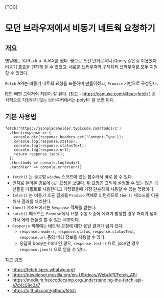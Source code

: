 [TOC]

# 모던 브라우저에서 비동기 네트웍 요청하기

## 개요

옛날에는 XJR a.k.a. AJAX를 썼다. 쌩으로 쓰긴 번거로우니 jQuery 같은걸 이용했다. 비동기 호출을 편하게 쓸 수 있었고, 새로운 브라우저와 구닥다리 브라우저를 모두 지원할 수 있었다.

`Fetch` API는 비동기 네트웍 요청을 표준하며 만들어졌고, `Promise` 기반으로 구성된다.

IE만 빼면 그럭저럭 지원이 잘 된다. (참고 - https://caniuse.com/#feat=fetch ) 공식적으로 지원되지 않는 브라우저에서는 polyfill 을 쓰면 된다.

## 기본 사용법

```
fetch('https://jsonplaceholder.typicode.com/todos/1')
  .then(response => {
    console.dir(response.headers.get('Content-Type'));
    console.log(response.status);
    console.log(response.statusText);
    console.log(response.url);
    return response.json();
  })
  .then(body => console.log(body))
  .catch(err => console.error(err))
```


- `fetch()` 는 글로벌 `window` 스코프에 있는 함수라서 바로 쓸 수 있다.
- 인자로 들어온 경로에 `GET` 요청을 보낸다. 위 요청은 그외에 설정할 수 있는 많은 옵션들을 디폴트로 사용한다고 가정했을때 가장 단순하게 사용할 수 있는 명령이다.
- `fetch()` 는 비동기 호출 결과를 `Promise` 객체로 리턴하므로 `then()` 메소드를 이용해서 결과를 처리한다.
- `then()` 메소드에서는 `Response` 객체를 받는다.
- `catch()` 메소드는 `Promise`에서 요청 수행 도중에 에러가 발생할 경우 처리가 넘어가서 에러 핸들링 할 수 있는 부분이다.
- `Response` 객체에는 네트웍 요청에 대한 응답 결과가 담겨 있다.
  - `response.headers`, `response.status`,  `response.statusText`, `response.url` 등의 메타 정보를 사용할 수 있다.
  - 응답의 body는 html 인 경우, `response.text()` 으로, json인 경우 `response.json()` 으로 얻을 수 있다.







참고 링크

- https://fetch.spec.whatwg.org/
- https://developer.mozilla.org/en-US/docs/Web/API/Fetch_API
- https://medium.freecodecamp.org/understanding-the-fetch-api-a7d4c08c2a7
- https://github.com/github/fetch
